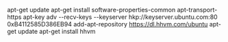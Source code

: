 apt-get update apt-get install software-properties-common apt-transport-https apt-key adv --recv-keys --keyserver hkp://keyserver.ubuntu.com:80 0xB4112585D386EB94 add-apt-repository https://dl.hhvm.com/ubuntu apt-get update apt-get install hhvm
